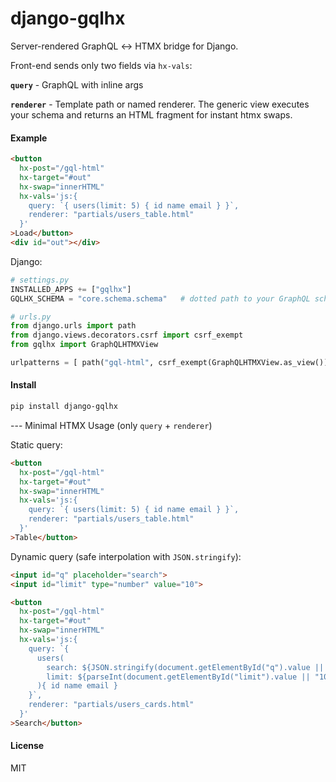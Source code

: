 
# django-gqlhx

Server-rendered GraphQL ↔ HTMX bridge for Django.

Front-end sends only two fields via `hx-vals`: 

**`query`** - GraphQL with inline args

**`renderer`** - Template path or named renderer. The generic view executes your schema and returns an HTML fragment for instant htmx swaps.

#### Example

```html
<button
  hx-post="/gql-html"
  hx-target="#out"
  hx-swap="innerHTML"
  hx-vals='js:{
    query: `{ users(limit: 5) { id name email } }`,
    renderer: "partials/users_table.html"
  }'
>Load</button>
<div id="out"></div>
```

Django:
```python
# settings.py
INSTALLED_APPS += ["gqlhx"]
GQLHX_SCHEMA = "core.schema.schema"   # dotted path to your GraphQL schema object

# urls.py
from django.urls import path
from django.views.decorators.csrf import csrf_exempt
from gqlhx import GraphQLHTMXView

urlpatterns = [ path("gql-html", csrf_exempt(GraphQLHTMXView.as_view())) ]
```


#### Install

```bash
pip install django-gqlhx
```

--- Minimal HTMX Usage (only `query` + `renderer`)

Static query:

```html
<button
  hx-post="/gql-html"
  hx-target="#out"
  hx-swap="innerHTML"
  hx-vals='js:{
    query: `{ users(limit: 5) { id name email } }`,
    renderer: "partials/users_table.html"
  }'
>Table</button>
```

Dynamic query (safe interpolation with `JSON.stringify`):

```html
<input id="q" placeholder="search">
<input id="limit" type="number" value="10">

<button
  hx-post="/gql-html"
  hx-target="#out"
  hx-swap="innerHTML"
  hx-vals='js:{
    query: `{
      users(
        search: ${JSON.stringify(document.getElementById("q").value || null)},
        limit: ${parseInt(document.getElementById("limit").value || "10")}
      ){ id name email }
    }`,
    renderer: "partials/users_cards.html"
  }'
>Search</button>
```

#### License

MIT
